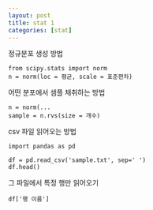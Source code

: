 ```yaml
---
layout: post
title: stat 1
categories: [stat]
---
```


정규분포 생성 방법
```
from scipy.stats import norm
n = norm(loc = 평균, scale = 표준편차)
```

어떤 분포에서 샘플 채취하는 방법
```
n = norm(...
sample = n.rvs(size = 개수)
```
csv 파일 읽어오는 방법
```
import pandas as pd

df = pd.read_csv('sample.txt', sep=' ')
df.head()
```

그 파일에서 특정 행만 읽어오기

```
df['행 이름']
```
